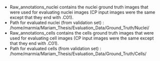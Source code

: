 - Raw_annotations_nuclei contains the nuclei ground truth images that were used for evaluating nuclei images (CP input images were the same except that they end with .C01).
- Path for evaluated nuclei (from validation set) : /home/marmia/Mariam_Thesis/Evaluation_Data/Ground_Truth/Nuclei/
- Raw_annotations_cells contains the cells ground truth images that were used for evaluating cell images (CP input images were the same except that they end with .C01).
- Path for evaluated cells (from validation set) : /home/marmia/Mariam_Thesis/Evaluation_Data/Ground_Truth/Cells/
